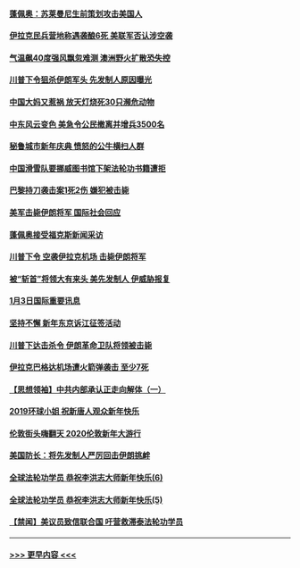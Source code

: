 #### [蓬佩奥：苏莱曼尼生前策划攻击美国人](../pages/prog202/a102745305.md?t=01050111) 
#### [伊拉克民兵营地称遇袭酿6死 美联军否认涉空袭](../pages/prog202/a102745093.md?t=01050111) 
#### [气温飙40度强风飘忽难测 澳洲野火扩散恐失控](../pages/prog202/a102744951.md?t=01050111) 
#### [川普下令狙杀伊朗军头 先发制人原因曝光](../pages/prog202/a102744900.md?t=01050111) 
#### [中国大妈又惹祸 放天灯烧死30只濒危动物](../pages/prog202/a102744899.md?t=01050111) 
#### [中东风云变色 美急令公民撤离并增兵3500名](../pages/prog202/a102744827.md?t=01050111) 
#### [秘鲁城市新年庆典 愤怒的公牛横扫人群](../pages/prog202/a102744618.md?t=01050111) 
#### [中国滑雪队要挪威图书馆下架法轮功书籍遭拒](../pages/prog202/a102744639.md?t=01050111) 
#### [巴黎持刀袭击案1死2伤 嫌犯被击毙](../pages/prog202/a102744566.md?t=01050111) 
#### [美军击毙伊朗将军 国际社会回应](../pages/prog202/a102744485.md?t=01050111) 
#### [蓬佩奥接受福克斯新闻采访](../pages/prog202/a102744480.md?t=01050111) 
#### [川普下令 空袭伊拉克机场 击毙伊朗将军](../pages/prog202/a102744470.md?t=01050111) 
#### [被“斩首”将领大有来头 美先发制人 伊威胁报复](../pages/prog202/a102744454.md?t=01050111) 
#### [1月3日国际重要讯息](../pages/prog202/a102744301.md?t=01050111) 
#### [坚持不懈 新年东京诉江征签活动](../pages/prog202/a102744303.md?t=01050111) 
#### [川普下达击杀令 伊朗革命卫队将领被击毙](../pages/prog202/a102741911.md?t=01050111) 
#### [伊拉克巴格达机场遭火箭弹袭击 至少7死](../pages/prog202/a102744115.md?t=01050111) 
#### [【思想领袖】中共内部承认正走向解体（一）](../pages/prog202/a102744097.md?t=01050111) 
#### [2019环球小姐 祝新唐人观众新年快乐](../pages/prog202/a102744043.md?t=01050111) 
#### [伦敦街头嗨翻天 2020伦敦新年大游行](../pages/prog202/a102743925.md?t=01050111) 
#### [美国防长：将先发制人严厉回击伊朗挑衅](../pages/prog202/a102743930.md?t=01050111) 
#### [全球法轮功学员 恭祝李洪志大师新年快乐(6)](../pages/prog202/a102743899.md?t=01050111) 
#### [全球法轮功学员 恭祝李洪志大师新年快乐(5)](../pages/prog202/a102743766.md?t=01050111) 
#### [【禁闻】美议员致信联合国 吁营救滞泰法轮功学员](../pages/prog202/a102743781.md?t=01050111) 

----
#### [ >>> 更早内容 <<< ](../indexes/prog202-earlier.md)
